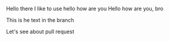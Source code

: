 
Hello there
I like to use hello how are you
Hello how are you, bro

This is he text in the branch

Let's see about pull request
